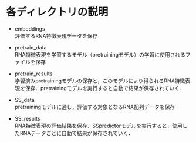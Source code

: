# 各ディレクトリの説明
- embeddings  
    評価するRNA特徴表現データを保存

- pretrain_data  
    RNA特徴表現を学習するモデル（pretrainingモデル）の学習に使用されるファイルを保存

- pretrain_results  
    学習済みpretrainingモデルの保存と，このモデルにより得られるRNA特徴表現を保存．pretrainingモデルを実行すると自動で結果が保存されていく．

- SS_data  
    pretrainingモデルに通し，評価する対象となるRNA配列データを保存

- SS_results  
    RNA特徴表現の評価結果を保存．SSpredictorモデルを実行すると，使用したRNAデータごとに自動で結果が保存されていく．